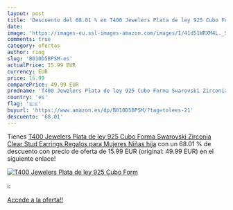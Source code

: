```yaml
---
layout: post
title: 'Descuento del 68.01 % en T400 Jewelers Plata de ley 925 Cubo Form'
date: 
image: 'https://images-eu.ssl-images-amazon.com/images/I/41d51WRXM4L._SL200_.jpg'
comments: true
category: ofertas
author: ring
slug: 'B010D5BPSM-es'
actualPrice: 15.99 EUR
currency: EUR
price: 15.99
comparePrice: 49.99 EUR
prodname: 'T400 Jewelers Plata de ley 925 Cubo Forma Swarovski Zirconia Clear Stud Earrings  Regalos para Mujeres Niñas hija'
country: 'es'
flag: '🇪🇸'
buyurl: 'https://www.amazon.es/dp/B010D5BPSM/?tag=tolees-21'
descuento: '68.01'
---
```


Tienes [T400 Jewelers Plata de ley 925 Cubo Forma Swarovski Zirconia Clear Stud Earrings  Regalos para Mujeres Niñas hija](https://www.amazon.es/dp/B010D5BPSM/?tag=tolees-21) con un 68.01 % de descuento con precio de oferta de 15.99 EUR (original: 49.99 EUR) en el siguiente enlace!

[![T400 Jewelers Plata de ley 925 Cubo Form](https://images-eu.ssl-images-amazon.com/images/I/41d51WRXM4L._SL200_.jpg)](https://www.amazon.es/dp/B010D5BPSM/?tag=tolees-21)

ℹ️:


[Accede a la oferta!!](https://www.amazon.es/dp/B010D5BPSM/?tag=tolees-21)

